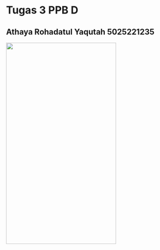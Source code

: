 # Tugas 3 PPB D
## Athaya Rohadatul Yaqutah 5025221235

<img src="https://github.com/user-attachments/assets/c83a8a11-b279-44b4-9f0f-604f260625af" width="300" height="550">



